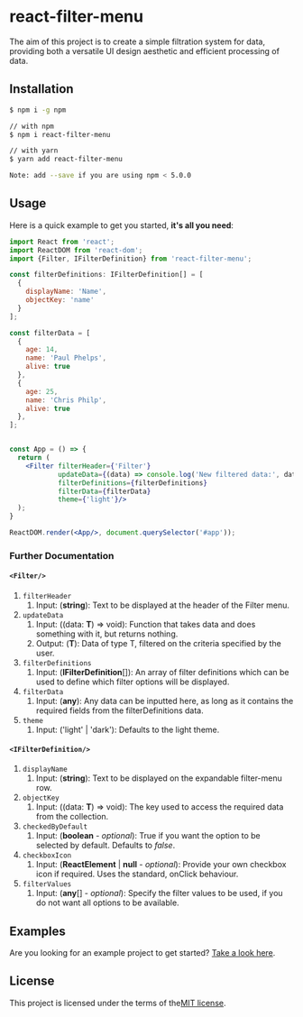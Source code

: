 # react-filter-menu

The aim of this project is to create a simple filtration system for data,
providing both a versatile UI design aesthetic and efficient processing 
of data.

## Installation

```sh
$ npm i -g npm

// with npm
$ npm i react-filter-menu

// with yarn
$ yarn add react-filter-menu

Note: add --save if you are using npm < 5.0.0
```

## Usage

Here is a quick example to get you started, **it's all you need**:

```jsx
import React from 'react';
import ReactDOM from 'react-dom';
import {Filter, IFilterDefinition} from 'react-filter-menu';

const filterDefinitions: IFilterDefinition[] = [
  {
    displayName: 'Name',
    objectKey: 'name'
  }
];

const filterData = [
  {	 
    age: 14,	  
    name: 'Paul Phelps',	  
    alive: true	
  },	 
  {	 
    age: 25,	
    name: 'Chris Philp',
    alive: true	
  },
];


const App = () => {
  return (
    <Filter filterHeader={'Filter'}
            updateData={(data) => console.log('New filtered data:', data)}
            filterDefinitions={filterDefinitions}
            filterData={filterData}
            theme={'light'}/>
  );
}

ReactDOM.render(<App/>, document.querySelector('#app'));
```

### Further Documentation

#### ```<Filter/> ```

1) ```filterHeader``` 
    1) Input: (<b>string</b>): Text to be displayed at the header of the Filter menu.
2) ```updateData```
    1) Input: ((data: <b>T</b>) => void): Function that takes data and does
    something with it, but returns nothing.
    1) Output: (<b>T</b>): Data of type T, filtered on the criteria specified by
    the user.
3) ```filterDefinitions```
    1) Input: (<b>IFilterDefinition</b>[]): An array of filter definitions which can be
    used to define which filter options will be displayed.
4) ```filterData```
    1) Input: (<b>any</b>): Any data can be inputted here, as long as it 
    contains the required fields from the filterDefinitions data.
5) ```theme```
    1) Input: ('light' | 'dark'): Defaults to the light theme.     

#### ```<IFilterDefinition/>```

1) ```displayName``` 
    1) Input: (<b>string</b>): Text to be displayed on the expandable filter-menu row.
2) ```objectKey```
    1) Input: ((data: <b>T</b>) => void): The key used to access the required data from 
    the collection.
3) ```checkedByDefault```
    1) Input: (<b>boolean</b> - *optional*): True if you want the option to be selected
    by default. Defaults to *false*.
4) ```checkboxIcon```
    1) Input: (<b>ReactElement<IFilterIcon></b> | <b>null</b> - *optional*): Provide your
    own checkbox icon if required. Uses the standard, onClick behaviour.
5) ```filterValues```
    1) Input: (<b>any</b>[] - *optional*): Specify the filter values to be used, if you
    do not want all options to be available.  
## Examples

Are you looking for an example project to get started?
[Take a look here](https://github.com/chrismphilp/blog).

## License

This project is licensed under the terms of the[MIT license](/LICENSE).
